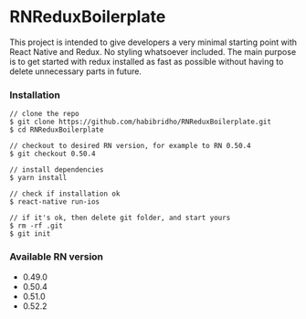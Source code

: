 # RNReduxBoilerplate
This project is intended to give developers a very minimal starting point with React Native and Redux. No styling whatsoever included. The main purpose is to get started with redux installed as fast as possible without having to delete unnecessary parts in future.

### Installation
```
// clone the repo
$ git clone https://github.com/habibridho/RNReduxBoilerplate.git
$ cd RNReduxBoilerplate

// checkout to desired RN version, for example to RN 0.50.4
$ git checkout 0.50.4

// install dependencies
$ yarn install

// check if installation ok
$ react-native run-ios

// if it's ok, then delete git folder, and start yours
$ rm -rf .git
$ git init
```

### Available RN version
* 0.49.0
* 0.50.4
* 0.51.0
* 0.52.2